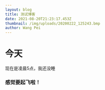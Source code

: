 ```yaml
---
layout: blog
title: 测试博客
date: 2021-08-20T21:23:17.453Z
thumbnail: /img/uploads/20200222_125243.bmp
author: Wang Pei
---
```

# 今天
现在是凌晨5点，我还没睡
### 感觉要起飞啦！